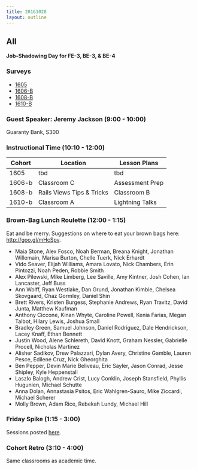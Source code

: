 ```yaml
---
title: 20161028
layout: outline
---
```


## All

__Job-Shadowing Day for FE-3, BE-3, & BE-4__

### Surveys

* [1605]()
* [1606-B]()
* [1608-B]()
* [1610-B]()

### Guest Speaker: Jeremy Jackson (9:00 - 10:00)

Guaranty Bank, S300

### Instructional Time (10:10 - 12:00)
| Cohort | Location | Lesson Plans |
| ------ | -------- | ------------ |
| 1605   | tbd | tbd |
| 1606-b | Classroom C | Assessment Prep |
| 1608-b | Rails Views Tips & Tricks| Classroom B |
| 1610-b | Classroom A | Lightning Talks |


### Brown-Bag Lunch Roulette (12:00 - 1:15)

Eat and be merry. Suggestions on where to eat your brown bags here: http://goo.gl/mHcSpv.

* Maia Stone, Alex Fosco, Noah Berman, Breana Knight, Jonathan Willemain, Marisa Burton, Chelle Tuerk, Nick Erhardt
* Vido Seaver, Elijah Williams, Amara Lovato, Nick Chambers, Erin Pintozzi, Noah Peden, Robbie Smith
* Alex Pilewski, Mike Limberg, Lee Saville, Amy Kintner, Josh Cohen, Ian Lancaster, Jeff Buss
* Ann Wolff, Ryan Westlake, Dan Grund, Jonathan Kimble, Chelsea Skovgaard, Chaz Gormley, Daniel Shin
* Brett Rivers, Kristen Burgess, Stephanie Andrews, Ryan Travitz, David Junta, Matthew Kaufman
* Anthony Ciccone, Kinan Whyte, Caroline Powell, Kenia Farias, Megan Talbot, Hilary Lewis, Joshua Small
* Bradley Green, Samuel Johnson, Daniel Rodriguez, Dale Hendrickson, Lacey Knaff, Ethan Bennett
* Justin Wood, Alene Schlereth, David Knott, Graham Nessler, Gabrielle Procell, Nicholas Martinez
* Alisher Sadikov, Drew Palazzari, Dylan Avery, Christine Gamble, Lauren Pesce, Edilene Cruz, Nick Gheorghita
* Ben Pepper, Devin Marie Beliveau, Eric Sayler, Jason Conrad, Jesse Shipley, Kyle Heppenstall
* Laszlo Balogh, Andrew Crist, Lucy Conklin, Joseph Stansfield, Phyllis Hugunien, Michael Schutte
* Anna Dolan, Annastasia Psitos, Eric Wahlgren-Sauro, Mike Ziccardi, Michael Scherer
* Molly Brown, Adam Rice, Rebekah Lundy, Michael Hill


### Friday Spike (1:15 - 3:00)

Sessions posted [here](https://docs.google.com/document/d/16GOvVXm9UQSq0zsh_z9nFPEfRE9huS0gIi53EAa0sTI/edit).

### Cohort Retro (3:10 - 4:00)

Same classrooms as academic time.
